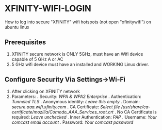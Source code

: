 # XFINITY-WIFI-LOGIN
How to log into secure "XFINITY" wifi hotspots (not open "xfinitywifi") on ubuntu linux

## Prerequisites
1. XFINITY secure network is ONLY 5GHz, must have an Wifi device capable of 5 GHz A or AC
2. 5 GHz wifi device must have an installed and WORKING Linux driver.

## Configure Security Via Settings->Wi-Fi
1. After clicking on XFINITY network
2. Parameters:
. Security: *WPA & WPA2 Enterprise*
. Authentication: *Tunneled TLS*
. Anonymous identity: _Leave this empty_
. Domain: *secure.aaa.wifi.xfinity.com*
. CA Certificate: _Select file /usr/share/ca-certificate/mozilla/Comodo_AAA_Services_root.crt_
. No CA Certificate is required: _Leave unchecked_
. Inner Authentication: *PAP*
. Username: _Your comcast email account_
. Password: _Your comcast password_
